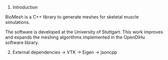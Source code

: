 1. Introduction

BioMesh is a C++ library to generate meshes for skeletal muscle simulations.

The software is developed at the University of Stuttgart.
This work improves and expands the meshing algorithms implemented in
the OpenDiHu software library.

2. External dependencies
-> VTK
-> Eigen
-> jsoncpp
